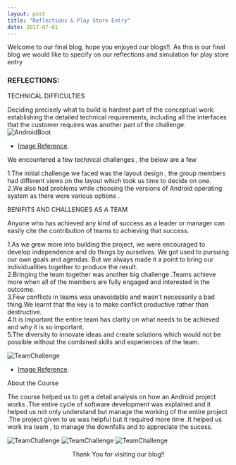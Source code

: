 ```yaml
---
layout: post
title: "Reflections & Play Store Entry"
date: 2017-07-01
---
```



Welcome to our final blog, hope you enjoyed our blogs!!. As this is our final blog we would like to specify on our reflections and simulation for play store entry

### REFLECTIONS:

TECHNICAL DIFFICULTIES

Deciding precisely what to build is hardest part of the conceptual work: establishing the detailed technical requirements, including all the interfaces that the customer requires was another part of the challenge.
![AndroidBoot]({{site.baseurl}}/images/AndroidBoot.jpg "AndroidBoot")
- [Image Reference](http://joyofandroid.com/troubleshooting-android-boot-problems/).

We encountered a few technical challenges , the below are a few 

1.The initial challenge we faced was the layout design , the group members had different views on the layout which took us time to decide on one.<br>
2.We also had problems while choosing the versions of Android operating system as there were various options .<br>


BENIFITS AND CHALLENGES AS A TEAM 

Anyone who has achieved any kind of success as a leader or manager can easily cite the contribution of teams to achieving that success. 

1.As we grew more into building the project, we were encouraged to develop independence and do things by ourselves. We got used to pursuing our own goals and agendas. But we always made it a point to bring our individualities together to produce the result.<br>
2.Bringing the team together was another big challenge .Teams achieve more when all of the members are fully engaged and interested in the outcome.<br>
3.Few conflicts in teams was unavoidable and wasn't necessarily a bad thing.We learnt that the key is to make conflict productive rather than destructive.<br> 
4.It is important the entire team has clarity on what needs to be achieved and why it is so important.<br>
5.The diversity to innovate ideas and create solutions which would not be possible without the combined skills and experiences of the team.<br>

![TeamChallenge]({{site.baseurl}}/images/TeamChallenge.jpg "TeamChallenge")
- [Image Reference](http://fit4seg.de/Team-Challenge_1).

About the Course

The course helped us to get a detail analysis on how an Android project works .The entire cycle of software development was explained and it helped us not only understand but manage the working of the entire project .The project given to us was helpful but it required more time .It helped us work ina team , to manage the downfalls and to appreciate the sucess.  



![TeamChallenge]({{site.baseurl}}/images/Playstore_Entry1.jpg "playstoreEntry")
![TeamChallenge]({{site.baseurl}}/images/Playstore_Entry2.jpg "playstoreEntry")
![TeamChallenge]({{site.baseurl}}/images/Playstore_Entry3.jpg "playstoreEntry")


<p align="center">
Thank You for visiting our blog!!  
</p>

